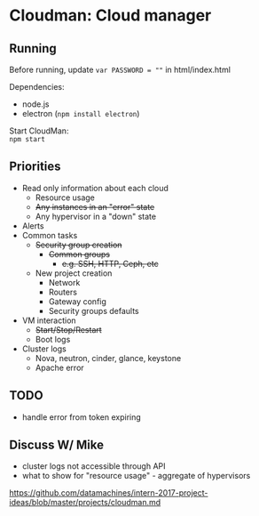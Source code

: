  # Cloudman: Cloud manager

 ## Running
 Before running, update `var PASSWORD = ""` in html/index.html

 Dependencies:
  * node.js
  * electron (`npm install electron`)

  Start CloudMan:  
  `npm start`

 ## Priorities
 * Read only information about each cloud
   * Resource usage
   * ~~Any instances in an "error" state~~
   * Any hypervisor in a "down" state
 * Alerts
 * Common tasks
   * ~~Security group creation~~
     * ~~Common groups~~
       * ~~e.g. SSH, HTTP, Ceph, etc~~
   * New project creation
     * Network
     * Routers
     * Gateway config
     * Security groups defaults
 * VM interaction
   * ~~Start/Stop/Restart~~
   * Boot logs
 * Cluster logs
   * Nova, neutron, cinder, glance, keystone
   * Apache error


## TODO
 * handle error from token expiring

## Discuss W/ Mike
  * cluster logs not accessible through API
  * what to show for "resource usage" - aggregate of hypervisors




https://github.com/datamachines/intern-2017-project-ideas/blob/master/projects/cloudman.md
